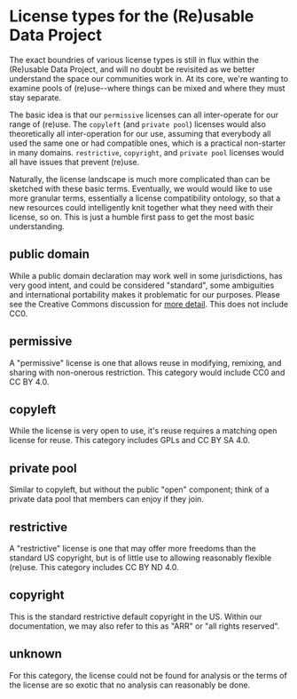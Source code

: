 
# License types for the (Re)usable Data Project

The exact boundries of various license types is still in flux within the (Re)usable Data Project, and will no doubt be revisited as we better understand the space our communities work in. At its core, we're wanting to examine pools of (re)use--where things can be mixed and where they must stay separate.

The basic idea is that our `permissive` licenses can all inter-operate for our range of (re)use. The `copyleft` (and `private pool`) licenses would also theoretically all inter-operation for our use, assuming that everybody all used the same one or had compatible ones, which is a practical non-starter in many domains. `restrictive`, `copyright`, and `private pool` licenses would all have issues that prevent (re)use.

Naturally, the license landscape is much more complicated than can be sketched with these basic terms. Eventually, we would would like to use more granular terms, essentially a license compatibility ontology, so that a new resources could intelligently knit together what they need with their license, so on. This is just a humble first pass to get the most basic understanding.

## <span id="publicdomain">public domain</span>

While a public domain declaration may work well in some jurisdictions, has very good intent, and could be considered "standard", some ambiguities and international portability makes it problematic for our purposes. Please see the Creative Commons discussion for [more detail](https://wiki.creativecommons.org/wiki/Public\_domain). This does not include CC0.

## <span id="permissive">permissive</span>

A "permissive" license is one that allows reuse in modifying, remixing, and sharing with non-onerous restriction. This category would include CC0 and CC BY 4.0.

## <span id="copyleft">copyleft</span>

While the license is very open to use, it's reuse requires a matching open license for reuse. This category includes GPLs and CC BY SA 4.0.

## <span id="privatepool">private pool</span>

Similar to copyleft, but without the public "open" component; think of a private data pool that members can enjoy if they join.

## <span id="restrictive">restrictive</span>

A "restrictive" license is one that may offer more freedoms than the standard US copyright, but is of little use to allowing reasonably flexible (re)use. This category includes CC BY ND 4.0.

## <span id="copyright">copyright</span>

This is the standard restrictive default copyright in the US. Within our documentation, we may also refer to this as "ARR" or "all rights reserved".

## <span id="unknown">unknown</span>

For this category, the license could not be found for analysis or the terms of the license are so exotic that no analysis can reasonably be done.
